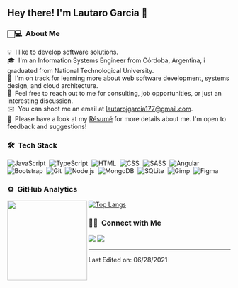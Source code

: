<!-- <img align="left" src="https://user-images.githubusercontent.com/39509244/123680816-81e84200-d81f-11eb-9150-b5475bc97e2c.png"> -->
<h2>Hey there! I'm Lautaro Garcia 👨</h2>

<!-- ## 👋 &nbsp;Hey there! I'm Aditya -->

### 🏻‍💻 &nbsp;About Me

💡 &nbsp;I like to develop software solutions.\
🎓 &nbsp;I'm an Information Systems Engineer from Córdoba, Argentina, i graduated from National Technological University.\
🌱 &nbsp;I'm on track for learning more about web software development, systems design, and cloud architecture.\
💬 &nbsp;Feel free to reach out to me for consulting, job opportunities, or just an interesting discussion.\
✉️ &nbsp;You can shoot me an email at lautarojgarcia177@gmail.com.\
📄 &nbsp;Please have a look at my [Résumé](https://lautarojgarcia177.github.io/CV/) for more details about me. I'm open to feedback and suggestions!

### 🛠 &nbsp;Tech Stack

![JavaScript](https://img.shields.io/badge/JavaScript-F7DF1E?style=for-the-badge&logo=javascript&logoColor=black)&nbsp;
![TypeScript](https://img.shields.io/badge/TypeScript-007ACC?style=for-the-badge&logo=typescript&logoColor=white)&nbsp;
![HTML](https://img.shields.io/badge/HTML5-E34F26?style=for-the-badge&logo=html5&logoColor=white)&nbsp;
![CSS](https://img.shields.io/badge/CSS3-1572B6?style=for-the-badge&logo=css3&logoColor=white)&nbsp;
![SASS](https://img.shields.io/badge/Sass-CC6699?style=for-the-badge&logo=sass&logoColor=white)&nbsp;
![Angular](https://img.shields.io/badge/Angular-DD0031?style=for-the-badge&logo=angular&logoColor=white)&nbsp;
![Bootstrap](https://img.shields.io/badge/Bootstrap-563D7C?style=for-the-badge&logo=bootstrap&logoColor=white)&nbsp;
![Git](https://img.shields.io/badge/GIT-E44C30?style=for-the-badge&logo=git&logoColor=white)&nbsp;
![Node.js](https://img.shields.io/badge/Node.js-43853D?style=for-the-badge&logo=node.js&logoColor=white)&nbsp;
![MongoDB](https://img.shields.io/badge/MongoDB-4EA94B?style=for-the-badge&logo=mongodb&logoColor=white)&nbsp;
![SQLite](https://img.shields.io/badge/SQLite-07405E?style=for-the-badge&logo=sqlite&logoColor=white)&nbsp;
![Gimp](https://img.shields.io/badge/gimp-5C5543?style=for-the-badge&logo=gimp&logoColor=white)&nbsp;
![Figma](https://img.shields.io/badge/Figma-F24E1E?style=for-the-badge&logo=figma&logoColor=white)&nbsp;


### ⚙️ &nbsp;GitHub Analytics

<p align="center">
<a href="https://github.com/AVS1508">

  <img align="left" height="180em" src="https://github-readme-stats-eight-theta.vercel.app/api?username=lautarojgarcia177&show_icons=true&layout=compact&include_all_commits=true&count_private=true"/>
  
  [![Top Langs](https://github-readme-stats.vercel.app/api/top-langs/?username=lautarojgarcia177&layout=compact)](https://github.com/anuraghazra/github-readme-stats)

<!--   <img height="180em" src="https://github-readme-stats-eight-theta.vercel.app/api/top-langs/?username=AVS1508&layout=compact&langs_count=8&theme=algolia"/> -->
</a>
</p>

### 🤝🏻 &nbsp;Connect with Me

<p align="start">
<a href="mailto:lautarojgarcia177@gmail.com"><img src="https://img.shields.io/badge/-lautarojgarcia177@gmail.com-D14836?style=flat&logo=Gmail&logoColor=white"/></a>
<a href="https://www.linkedin.com/in/lautaro-garcia-b19b75164/"><img src="https://img.shields.io/badge/-Lautaro%20Garcia-0077B5?style=flat&logo=Linkedin&logoColor=white"/></a>
</p>

-----
Last Edited on: 06/28/2021
